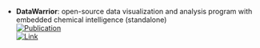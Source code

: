 - **DataWarrior**: open-source data visualization and analysis program with embedded chemical intelligence (standalone)  
	[![Publication](https://img.shields.io/badge/Publication-Citations:1169-blue?style=for-the-badge&logo=bookstack)](https://doi.org/10.1021/ci500588j)  
	[![Link](https://img.shields.io/badge/Link-online-brightgreen?style=for-the-badge&logo=cachet&logoColor=65FF8F)](http://www.openmolecules.org/datawarrior/download.html)  
